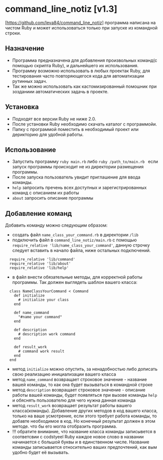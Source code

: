 # command_line_notiz  [v1.3]
 [https://github.com/leva84/command_line_notiz]
 программа написана на чистом Ruby и может использоваться только при запуске из командной строки.

## Назначение
 - Программа предназначена для добавления
  произвольных команд(с помощью скрипта Ruby),
  и дальнейшего их использования. 
 - Программу возможно использовать в любых проектак Ruby,
  для тестирования часто повторяющегося кода
  для автоматизации рутинных задач.
 - Так же можно использовать как кастомизированный
  помошник при зозданиии автоматических задачь в проекте.

## Установка
 - Подходят все версии Ruby не ниже 2.0.
 - После установки Ruby необходимо скачать каталог с программойи.
 - Папку с программой поместить в необходимый проект или дерикторию для удобной работы.
  
## Использование
  - Запустить программу `ruby main.rb` либо `ruby /path_to/main.rb `
  если запуск программы происходит не из директории размещения программы.
  - После запуска пользователь увидит приглашение для ввода команды.
  - `help` запросить пречень всех доступных и зарегистрированных команд с описанием их работы
  - `about` запросить описание программы
  
## Добавление команд
  Добавить команду можно следующим образом: 
  - создать файл `name_class_your_command.rb` в директории `/lib`
  - подключить файл в `command_line_notiz/main.rb` с помощью `require_relative 'lib/name_class_your_command'`,
  данную строчку следует вставить в начало файла, ниже остальных подключений.
  ```
    require_relative 'lib/command'
    require_relative 'lib/about'
    require_relative 'lib/help'
  ```
  - в файл внести обязательные методы, для корректной работы программы.
  Так должен выглядеть шаблон вашего класса:
  ```
    class NameClassYourCommand < Command
      def initialize
        # initialize your class
      end
    
      def name_command
        "#name your command"
      end
    
      def description
        # description work command
      end
    
      def result_work
        # command work result
      end
    end
  ```  
 - метод `initialize` можно опустить, за ненадобностью либо дописать свою реализацию инициализации вашего класса
 - метод `name_command` возвращает строковое значение - название вашей команды, то как она будет вызываться в командной строке
 - метод `description` возвращает строковое значение - описание работы вашей команды, будет появляться при вызове команды
  `help` и обяснять пользователю для чего нужна данная команда
 - метод `result_work` возвращает результат работы вашего класса(команды). Добавление других методов в код вашего класса,
 только на ваше усмотрение, если этого требует работа команды, то добавте необходимое в код. Но конечный результат должен
 в этом методе. что бы его могла отобразить программа.
  - !!! обратите внимание, что название класса команды записывется в соответсвии с codstyeel Ruby
  каждое новое слово в названии начинается с большой буквы и в единственном числе. Название команды записывается 
  относительно ваших предпочтений, как вым удобно будет её вызывать.
  